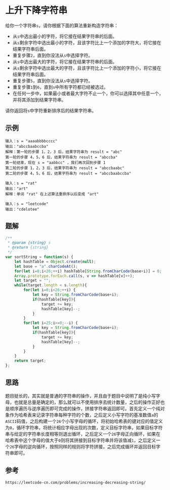# 上升下降字符串
给你一个字符串`s`，请你根据下面的算法重新构造字符串：
* 从`s`中选出最小的字符，将它接在结果字符串的后面。
* 从`s`剩余字符中选出最小的字符，且该字符比上一个添加的字符大，将它接在结果字符串后面。
* 重复步骤`2`，直到你没法从`s`中选择字符。
* 从`s`中选出最大的字符，将它接在结果字符串的后面。
* 从`s`剩余字符中选出最大的字符，且该字符比上一个添加的字符小，将它接在结果字符串后面。
* 重复步骤`5`，直到你没法从`s`中选择字符。
* 重复步骤`1`到`6`，直到`s`中所有字符都已经被选过。
* 在任何一步中，如果最小或者最大字符不止一个，你可以选择其中任意一个，并将其添加到结果字符串。

请你返回将`s`中字符重新排序后的结果字符串。

## 示例

```
输入：s = "aaaabbbbcccc"
输出："abccbaabccba"
解释：第一轮的步骤 1，2，3 后，结果字符串为 result = "abc"
第一轮的步骤 4，5，6 后，结果字符串为 result = "abccba"
第一轮结束，现在 s = "aabbcc" ，我们再次回到步骤 1
第二轮的步骤 1，2，3 后，结果字符串为 result = "abccbaabc"
第二轮的步骤 4，5，6 后，结果字符串为 result = "abccbaabccba"
```

```
输入：s = "rat"
输出："art"
解释：单词 "rat" 在上述算法重排序以后变成 "art"
```

```
输入：s = "leetcode"
输出："cdelotee"
```

## 题解

```javascript
/**
 * @param {string} s
 * @return {string}
 */
var sortString = function(s) {
    let hashTable = Object.create(null);
    let base = "a".charCodeAt();
    for(let i=0;i<26;++i) hashTable[String.fromCharCode(base+i)] = 0;
    Array.prototype.forEach.call(s, v => hashTable[v]++);
    let target = "";
    while(target.length < s.length){
        for(let i=0;i<26;++i) {
            let key = String.fromCharCode(base+i);
            if(hashTable[key]){
                target += key;
                hashTable[key]--;
            }
        }
        for(let i=25;i>=0;--i) {
            let key = String.fromCharCode(base+i);
            if(hashTable[key]){
                target += key;
                hashTable[key]--;
            }
        }
    }
    return target;
};
```

## 思路
题目挺长的，其实就是普通的字符串的操作，并且由于题目中说明了是纯小写字母，也就是总量是确定的，那么就可以不使用排序去统计数量，之后的操作正好也是顺序遍历与逆序遍历即可完成的操作，拼接字符串返回即可。首先定义一个纯对象作为哈希表来记录字符串每种字符的个数，之后定义小写字符的基准数值`a`的`ASCII`码值，之后构建一个`26`个小写字母的循环，将初始哈希表的键对应的值定义为`0`，循环字符串，将统计相应字母出现的次数，定义目标字符串，如果目标字符串与给定的字符串长度相等则退出循环，之后定义一个`26`字母正向循环，如果在哈希表中这个字母的值大于`0`则将其拼接到目标字符串并将该值减`1`，之后定义一个`26`字母的逆向循环，按照同样的规则将字符拼接，之后完成循环并返回目标字符串即可。




## 参考

```
https://leetcode-cn.com/problems/increasing-decreasing-string/
```

